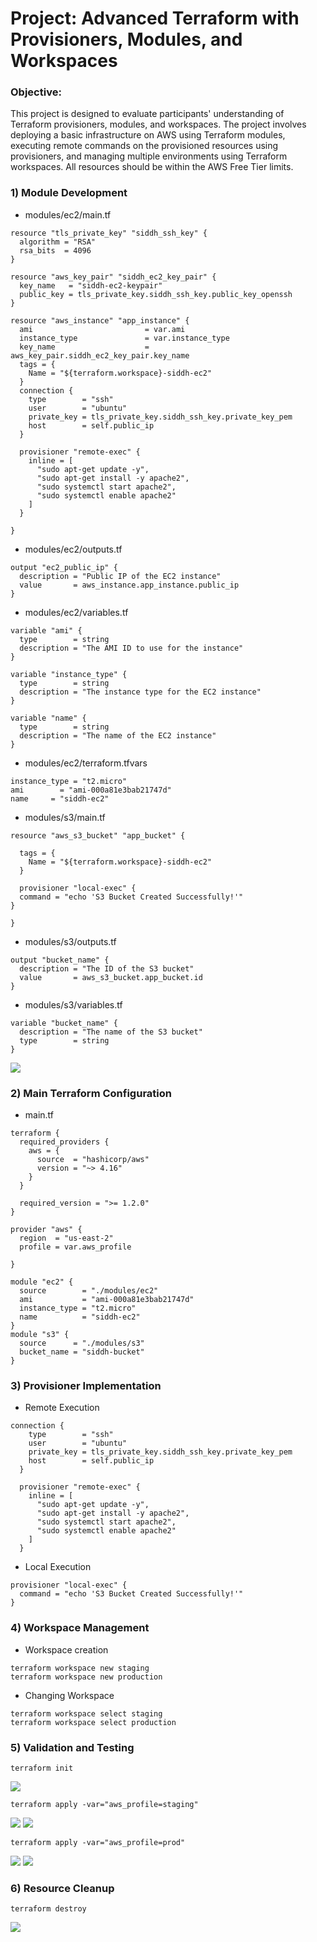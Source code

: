 # Project: Advanced Terraform with Provisioners, Modules, and Workspaces
### Objective:
This project is designed to evaluate participants' understanding of Terraform provisioners, modules, and workspaces. The project involves deploying a basic infrastructure on AWS using Terraform modules, executing remote commands on the provisioned resources using provisioners, and managing multiple environments using Terraform workspaces. All resources should be within the AWS Free Tier limits.
### 1) Module Development
- modules/ec2/main.tf
```
resource "tls_private_key" "siddh_ssh_key" {
  algorithm = "RSA"
  rsa_bits  = 4096
}

resource "aws_key_pair" "siddh_ec2_key_pair" {
  key_name   = "siddh-ec2-keypair" 
  public_key = tls_private_key.siddh_ssh_key.public_key_openssh
}

resource "aws_instance" "app_instance" {
  ami                         = var.ami
  instance_type               = var.instance_type
  key_name                    = aws_key_pair.siddh_ec2_key_pair.key_name
  tags = {
    Name = "${terraform.workspace}-siddh-ec2"
  }
  connection {
    type        = "ssh"
    user        = "ubuntu"
    private_key = tls_private_key.siddh_ssh_key.private_key_pem
    host        = self.public_ip
  }

  provisioner "remote-exec" {
    inline = [
      "sudo apt-get update -y",                      
      "sudo apt-get install -y apache2",             
      "sudo systemctl start apache2",                
      "sudo systemctl enable apache2"
    ]
  }

}
```
- modules/ec2/outputs.tf
```
output "ec2_public_ip" {
  description = "Public IP of the EC2 instance"
  value       = aws_instance.app_instance.public_ip
}
```
- modules/ec2/variables.tf
```
variable "ami" {
  type        = string
  description = "The AMI ID to use for the instance"
}

variable "instance_type" {
  type        = string
  description = "The instance type for the EC2 instance"
}

variable "name" {
  type        = string
  description = "The name of the EC2 instance"
}
```
- modules/ec2/terraform.tfvars
```
instance_type = "t2.micro"
ami        = "ami-000a81e3bab21747d"
name     = "siddh-ec2"
```

- modules/s3/main.tf
```
resource "aws_s3_bucket" "app_bucket" {

  tags = {
    Name = "${terraform.workspace}-siddh-ec2"
  }

  provisioner "local-exec" {
  command = "echo 'S3 Bucket Created Successfully!'"
}

}
```
- modules/s3/outputs.tf
```
output "bucket_name" {
  description = "The ID of the S3 bucket"
  value       = aws_s3_bucket.app_bucket.id
}
```
- modules/s3/variables.tf
```
variable "bucket_name" {
  description = "The name of the S3 bucket"
  type        = string
}
```
![](images/1.png)

### 2) Main Terraform Configuration
- main.tf
```
terraform {
  required_providers {
    aws = {
      source  = "hashicorp/aws"
      version = "~> 4.16"
    }
  }

  required_version = ">= 1.2.0"
}

provider "aws" {
  region  = "us-east-2"
  profile = var.aws_profile

}

module "ec2" {
  source        = "./modules/ec2"
  ami           = "ami-000a81e3bab21747d"
  instance_type = "t2.micro"
  name          = "siddh-ec2"
}
module "s3" {
  source      = "./modules/s3"
  bucket_name = "siddh-bucket"
}
```
### 3) Provisioner Implementation
- Remote Execution
```
connection {
    type        = "ssh"
    user        = "ubuntu"
    private_key = tls_private_key.siddh_ssh_key.private_key_pem
    host        = self.public_ip
  }

  provisioner "remote-exec" {
    inline = [
      "sudo apt-get update -y",                      
      "sudo apt-get install -y apache2",             
      "sudo systemctl start apache2",                
      "sudo systemctl enable apache2"
    ]
  }
```
- Local Execution
```
provisioner "local-exec" {
  command = "echo 'S3 Bucket Created Successfully!'"
}
```

### 4) Workspace Management
- Workspace creation
```
terraform workspace new staging
terraform workspace new production
```
- Changing Workspace
```
terraform workspace select staging
terraform workspace select production
```

### 5) Validation and Testing
```
terraform init
```
![](images/2.png)
```
terraform apply -var="aws_profile=staging"
```
![](images/3.png)
![](images/4.png)
```
terraform apply -var="aws_profile=prod"
```
![](images/5.png)
![](images/6.png)

### 6) Resource Cleanup
```
terraform destroy
```
![](images/7.png)

